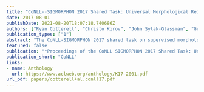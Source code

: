 ```yaml
---
title: "CoNLL--SIGMORPHON 2017 Shared Task: Universal Morphological Reinflection in 52 Languages"
date: 2017-08-01
publishDate: 2021-08-20T18:07:18.740686Z
authors: ["Ryan Cotterell", "Christo Kirov", "John Sylak-Glassman", "Géraldine Walther", "Ekaterina Vylomova", "Patrick Xia", "Manaal Faruqui", "Sandra Kübler", "David Yarowsky", "Jason Eisner", "Mans Hulden"]
publication_types: ["1"]
abstract: "The CoNLL-SIGMORPHON 2017 shared task on supervised morphological generation required systems to be trained and tested in each of 52 typologically diverse languages. In sub-task 1, submitted systems were asked to predict a specific inflected form of a given lemma. In sub-task 2, systems were given a lemma and some of its specific inflected forms, and asked to complete the inflectional paradigm by predicting all of the remaining inflected forms. Both sub-tasks included high, medium, and low-resource conditions. Sub-task 1 received 24 system submissions, while sub-task 2 received 3 system submissions. Following the success of neural sequence-to-sequence models in the SIGMORPHON 2016 shared task, all but one of the submissions included a neural component. The results show that high performance can be achieved with small training datasets, so long as models have appropriate inductive bias or make use of additional unlabeled data or synthetic data. However, different biasing and data augmentation resulted in non-identical sets of inflected forms being predicted correctly, suggesting that there is room for future improvement."
featured: false
publication: "*Proceedings of the CoNLL SIGMORPHON 2017 Shared Task: Universal Morphological Reinflection*"
publication_short: "CoNLL"
links:
- name: Anthology
  url: https://www.aclweb.org/anthology/K17-2001.pdf
url_pdf: papers/cotterell+al.conll17.pdf
---
```


